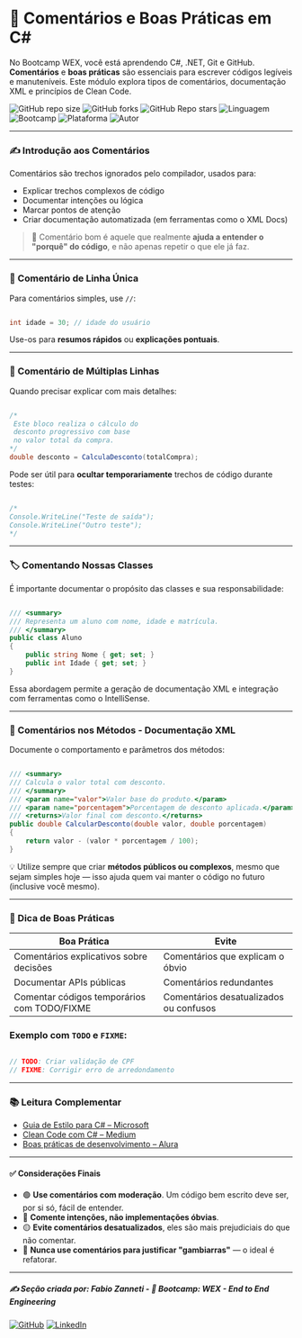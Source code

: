 # 📝 Comentários e Boas Práticas em C#

No Bootcamp WEX, você está aprendendo C#, .NET, Git e GitHub. **Comentários** e **boas práticas** são essenciais para escrever códigos legíveis e manuteníveis. Este módulo explora tipos de comentários, documentação XML e princípios de Clean Code.

![GitHub repo size](https://img.shields.io/github/repo-size/fzanneti/wex-e2e-csharp)
![GitHub forks](https://img.shields.io/github/forks/fzanneti/wex-e2e-csharp?style=social)
![GitHub Repo stars](https://img.shields.io/github/stars/fzanneti/wex-e2e-csharp?style=social)
![Linguagem](https://img.shields.io/badge/Linguagem-CSharp-blue)
![Bootcamp](https://img.shields.io/badge/WEX-End--to--End%20Engineering-blueviolet?logo=vercel&logoColor=white)
![Plataforma](https://img.shields.io/badge/Powered%20by-DIO.io-red?logo=data:image/svg+xml;base64,PHN2ZyBmaWxsPSIjZmZmIiB2aWV3Qm94PSIwIDAgMzIgMzIiIHhtbG5zPSJodHRwOi8vd3d3LnczLm9yZy8yMDAwL3N2ZyI+PHBhdGggZD0iTTYuNzEgMy4yNWMtMi44OCAxLjQxLTUuMDcgNC4yMy01LjA3IDcuNzYgMCAzLjU4IDIuMjggNi43IDUuMzMgOC4xNSAxLjgzLS42MiAyLjQtMi4yNiAyLjQtMy44MSAwLS4yMy0uMDItLjQ1LS4wNS0uNjZBLjQ0LjQ0IDAgMDExMC4xIDExYy4yNC0uNzUuMTEtMS41My0uMy0yLjIyQzguOTIgNy45NiA3LjMzIDcuNSA1Ljc0IDcuNjZhNS41NSA1LjU1IDAgM)
![Autor](https://img.shields.io/badge/Autor-fzanneti-blue?style=flat-square&logo=github)

---

### ✍️ Introdução aos Comentários

Comentários são trechos ignorados pelo compilador, usados para:

- Explicar trechos complexos de código
- Documentar intenções ou lógica
- Marcar pontos de atenção
- Criar documentação automatizada (em ferramentas como o XML Docs)

> 🧠 Comentário bom é aquele que realmente **ajuda a entender o "porquê" do código**, e não apenas repetir o que ele já faz.

---

### 💬 Comentário de Linha Única

Para comentários simples, use `//`:

```csharp

int idade = 30; // idade do usuário

```

Use-os para **resumos rápidos** ou **explicações pontuais**.

---

### 🧾 Comentário de Múltiplas Linhas

Quando precisar explicar com mais detalhes:

```csharp

/*
 Este bloco realiza o cálculo do
 desconto progressivo com base
 no valor total da compra.
*/
double desconto = CalculaDesconto(totalCompra);

```

Pode ser útil para **ocultar temporariamente** trechos de código durante testes:

```csharp

/*
Console.WriteLine("Teste de saída");
Console.WriteLine("Outro teste");
*/

```

---

### 🏷️ Comentando Nossas Classes

É importante documentar o propósito das classes e sua responsabilidade:

```csharp

/// <summary>
/// Representa um aluno com nome, idade e matrícula.
/// </summary>
public class Aluno
{
    public string Nome { get; set; }
    public int Idade { get; set; }
}

```

Essa abordagem permite a geração de documentação XML e integração com ferramentas como o IntelliSense.

---

### 🧪 Comentários nos Métodos - Documentação XML

Documente o comportamento e parâmetros dos métodos:

```csharp

/// <summary>
/// Calcula o valor total com desconto.
/// </summary>
/// <param name="valor">Valor base do produto.</param>
/// <param name="porcentagem">Porcentagem de desconto aplicada.</param>
/// <returns>Valor final com desconto.</returns>
public double CalcularDesconto(double valor, double porcentagem)
{
    return valor - (valor * porcentagem / 100);
}

```

💡 Utilize sempre que criar **métodos públicos ou complexos**, mesmo que sejam simples hoje — isso ajuda quem vai manter o código no futuro (inclusive você mesmo).

---

### 📌 Dica de Boas Práticas

| Boa Prática                                 | Evite                                  |
| ------------------------------------------- | -------------------------------------- |
| Comentários explicativos sobre decisões     | Comentários que explicam o óbvio       |
| Documentar APIs públicas                    | Comentários redundantes                |
| Comentar códigos temporários com TODO/FIXME | Comentários desatualizados ou confusos |

### Exemplo com `TODO` e `FIXME`:

```csharp

// TODO: Criar validação de CPF
// FIXME: Corrigir erro de arredondamento

```

---

### 📚 Leitura Complementar

* [Guia de Estilo para C# – Microsoft](https://learn.microsoft.com/pt-br/dotnet/csharp/fundamentals/coding-style/coding-conventions)
* [Clean Code com C# – Medium](https://medium.com/@danieloliveira/clean-code-com-c-dicas-pr%C3%A1ticas-6ffb2c275f7a)
* [Boas práticas de desenvolvimento – Alura](https://www.alura.com.br/artigos/boas-praticas-codigo-limpo)

---

#### ✅ Considerações Finais

- 🟢 **Use comentários com moderação**. Um código bem escrito deve ser, por si só, fácil de entender.
- 🔵 **Comente intenções, não implementações óbvias**.
- 🟡 **Evite comentários desatualizados**, eles são mais prejudiciais do que não comentar.
- 🔴 **Nunca use comentários para justificar "gambiarras"** — o ideal é refatorar.

---

##### ✍️ Seção criada por: *Fabio Zanneti* - 🎯 Bootcamp: **WEX - End to End Engineering**
[![GitHub](https://img.shields.io/badge/GitHub-fzanneti-181717?style=flat&logo=github)](https://github.com/fzanneti)
[![LinkedIn](https://img.shields.io/badge/LinkedIn-fzanneti-0A66C2?style=flat&logo=linkedin&logoColor=white)](https://linkedin.com/in/fzanneti)